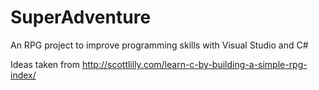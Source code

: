 # SuperAdventure
An RPG project to improve programming skills with Visual Studio and C#

Ideas taken from http://scottlilly.com/learn-c-by-building-a-simple-rpg-index/
